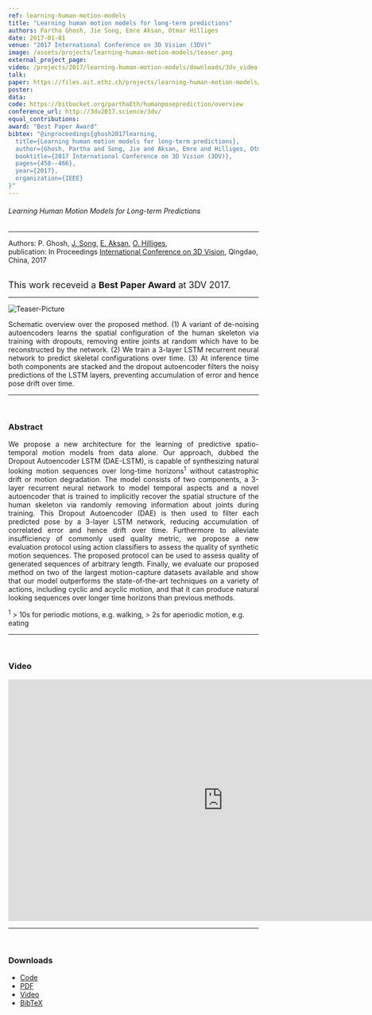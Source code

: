 ```yaml
---
ref: learning-human-motion-models
title: "Learning human motion models for long-term predictions"
authors: Partha Ghosh, Jie Song, Emre Aksan, Otmar Hilliges
date: 2017-01-01
venue: "2017 International Conference on 3D Vision (3DV)"
image: /assets/projects/learning-human-motion-models/teaser.png
external_project_page: 
video: /projects/2017/learning-human-motion-models/downloads/3dv_video.mp4
talk: 
paper: https://files.ait.ethz.ch/projects/learning-human-motion-models/3dv_learninghumanmotion.pdf
poster: 
data: 
code: https://bitbucket.org/parthaEth/humanposeprediction/overview
conference_url: http://3dv2017.science/3dv/
equal_contributions: 
award: "Best Paper Award"
bibtex: "@inproceedings{ghosh2017learning,
  title={Learning human motion models for long-term predictions},
  author={Ghosh, Partha and Song, Jie and Aksan, Emre and Hilliges, Otmar},
  booktitle={2017 International Conference on 3D Vision (3DV)},
  pages={458--466},
  year={2017},
  organization={IEEE}
}"
---
```


<h6> Learning Human Motion Models for Long-term Predictions </h6>
<hr />

<div class="fullcol">
    <div class="teaser-info-projectpage">
            <span class="normalcap">Authors:</span>
            <span class="authorcap">
            <nobr>P. Ghosh, </nobr>
            <nobr><a href="<?php ait_root_dir();?>people/jsong/" title="Jie Song">J. Song</a>, </nobr>
            <nobr><a href="<?php ait_root_dir();?>people/eaksan/" title="Jie Song">E. Aksan</a>, </nobr>
            <nobr><a href="<?php ait_root_dir();?>people/hilliges/" title="Otmar Hilliges">O. Hilliges</a>, </nobr>
            </span>
            <br/>
            <span class="normalcap"><nobr>publication: </nobr></span>
            <span class="authorcap">
                <nobr>In Proceedings</nobr> <a class="a-text-ext" href="http://3dv2017.science/3dv/index.html" title="3DV">International Conference on 3D Vision</a>, Qingdao, China, 2017</a><br/>
            </span>
            <br/>
            <p>
                <font size="4"> This work receveid a <b>Best Paper Award</b> at 3DV 2017.</font>
            </p>
        <hr />
    </div>
</div>

<div class="fullcol">
    <img class="fullcol" src="<?php ait_root_dir();?>projects/2017/learning-human-motion-models/teaser_model.png" alt="Teaser-Picture" />
    <div class="fullcol">
        <p align="justify">
            <span class="figurecap">
                Schematic overview over the proposed method. (1) A variant of de-noising autoencoders learns the spatial configuration of the
                human skeleton via training with dropouts, removing entire joints at random which have to be reconstructed by the network. (2) We train
                a 3-layer LSTM recurrent neural network to predict skeletal configurations over time. (3) At inference time both components are stacked
                and the dropout autoencoder filters the noisy predictions of the LSTM layers, preventing accumulation of error and hence pose drift over
                time.
        </p>
        <hr />
        <br/>
    </div>
</div>

<div class="fullcol">
    <h3>Abstract</h3>
    <p align="justify">
        We propose a new architecture for the learning of predictive
        spatio-temporal motion models from data alone. Our
        approach, dubbed the Dropout Autoencoder LSTM (DAE-LSTM),
        is capable of synthesizing natural looking motion
        sequences over long-time horizons<sup>1</sup> without catastrophic
        drift or motion degradation. The model consists of two components,
        a 3-layer recurrent neural network to model temporal
        aspects and a novel autoencoder that is trained to
        implicitly recover the spatial structure of the human skeleton
        via randomly removing information about joints during
        training. This Dropout Autoencoder (DAE) is then used
        to filter each predicted pose by a 3-layer LSTM network,
        reducing accumulation of correlated error and hence drift
        over time. Furthermore to alleviate insufficiency of commonly
        used quality metric, we propose a new evaluation
        protocol using action classifiers to assess the quality of synthetic
        motion sequences. The proposed protocol can be used
        to assess quality of generated sequences of arbitrary length.
        Finally, we evaluate our proposed method on two of the
        largest motion-capture datasets available and show that our
        model outperforms the state-of-the-art techniques on a variety
        of actions, including cyclic and acyclic motion, and
        that it can produce natural looking sequences over longer
        time horizons than previous methods.
    </p>
    <p>
        <sup>1</sup> > 10s for periodic motions, e.g. walking, > 2s for aperiodic motion, e.g. eating
    </p>
    <hr />
    <br/>
</div>

<div class="fullcol">
<h3>Video</h3>
    <div class="video">
       <iframe width="864" height="486" src="https://www.youtube.com/embed/PgJ2kZR9V5w" frameborder="0" allowfullscreen></iframe>
    </div>
    <hr />
    <br/>
</div>

<!-- <div class="fullcol">
    <h3>System overview</h3>
    <img class="fullcol" src="<?php ait_root_dir();?>projects/2016/puppet/repesentative_img_final.png" alt="Sys-Overview-Picture" />
    <div class="fullcol">
        <p align="left">
            <span class="figurecap">
                 Illustration of our pipeline from input character to fluid tangible animation using an optimized device configuration. The horse has 29 bones, controlled by 8 joints.
            </span>
        </p>
        <hr />
        <br/>
    </div>
</div>-->


<div class="fullcol">
 <h3>Downloads</h3>
    <ul class="linklist">
        <li class="a-cod"><a target="_blank" title="Code" href="https://bitbucket.org/parthaEth/humanposeprediction/overview">Code</a></li>
        <li class="a-pdf"><a target="_blank" title="PDF" href="<?php ait_root_dir();?>projects/2017/learning-human-motion-models/downloads/3dv_learninghumanmotion.pdf">PDF</a></li>
        <li class="a-vid"><a target="_blank" title="Video" href="<?php ait_root_dir();?>projects/2017/learning-human-motion-models/downloads/3dv_video.mp4">Video</a></li>
        <li class="a-bib"><a target="_blank" title="BibTex" href="<?php ait_root_dir();?>projects/2017/learning-human-motion-models/downloads/3dv_ghosh2017learning.bib">BibTeX</a></li>
    </ul>
    <br/>
</div>

<!--<div class="fullcol">
    <h3>Gallery</h3>
    <br/>
    <img class="fullcol" src="<?php ait_root_dir();?>projects/2016/puppet/gallery.png" alt="Gallery-Picture" />
    <p align="justify">
        <span class="figurecap">
            Depending on the available kit, device build instruction plans with different complexity are generated by our algorithm. Note that
the models have much higher degrees of freedom than the generated control structures. The inputs were (nr. bones/nr. sample poses): Horse:
(29/25 galloping, going up) – Dragon: (110/12 flying, some walking); Scorpion (62/20 walking, attacking); Dancer (22/6). Note that the
device for the Dancer is asymmetric due to the asymmetry in the input poses: the left arm of the character moves almost rigidly with the torso
and it is thus not necessary to have any joint controlling the left arm.
        </span>
    </p>
    <hr />
</div>

<div class="fullcol">
    <h3>Acknowledgments</h3>
    <p align="justify">
We are grateful to C&eacute;dric Pradalier and Evgeni Sorkine for invalu-
able discussions and engineering support, to Sebastian Schoellham-
mer for his assistance on 3D modeling and rigging in Maya, to
Olga Diamanti for composing the accompanying video, to C&eacute;cile Edwards-Rietmann for narrating it and to Jeannine Wymann for her
help in assembling the prototypes. We also thank our
user study participants. This work was supported in part by the SNF grant
200021_162958 and the ERC grant iModel (StG-2012-306877). Alec Jacobson
is funded in part by NSF grants IIS-14-09286 and IIS-17257.
    </p>
    <hr />
    <br/>
    <br/>
</div> -->

